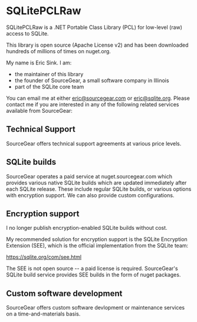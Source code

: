 
# SQLitePCLRaw

SQLitePCLRaw is a .NET Portable Class Library (PCL) for low-level (raw)
access to SQLite.

This library is open source (Apache License v2) and has been downloaded
hundreds of millions of times on nuget.org.

My name is Eric Sink.  I am:

- the maintainer of this library
- the founder of SourceGear, a small software company in Illinois
- part of the SQLite core team

You can email me at either eric@sourcegear.com or eric@sqlite.org.
Please contact me if you are interested in any of the following
related services available from SourceGear:

## Technical Support

SourceGear offers technical support agreements at various price levels.

## SQLite builds

SourceGear operates a paid service at nuget.sourcegear.com
which provides various native SQLite builds which are
updated immediately after each SQLite release.  These include regular
SQLite builds, or various options with encryption support.  We can also provide
custom configurations.

## Encryption support

I no longer publish encryption-enabled SQLite builds without cost.

My recommended solution for encryption support is the SQLite Encryption Extension (SEE), which is the official implementation from the SQLite team:

https://sqlite.org/com/see.html

The SEE is not open source -- a paid license is required.  SourceGear's SQLite build service
provides SEE builds in the form of nuget packages.

## Custom software development

SourceGear offers custom software devlopment or maintenance services
on a time-and-materials basis.


